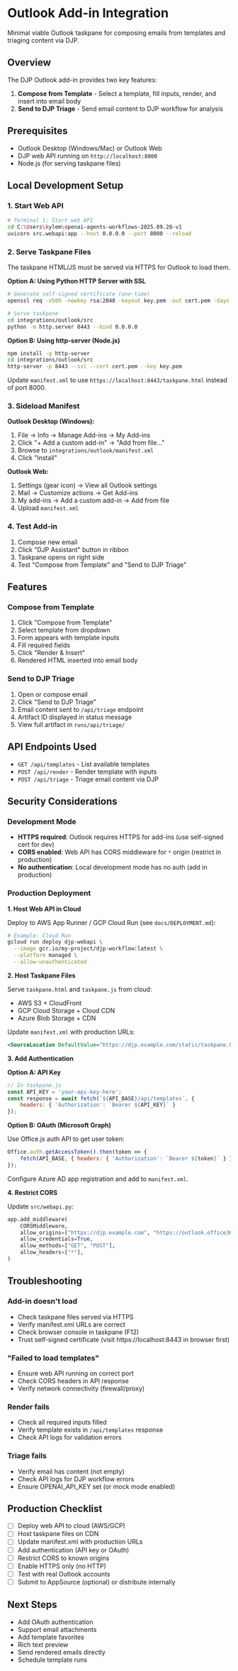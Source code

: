 # Outlook Add-in Integration

Minimal viable Outlook taskpane for composing emails from templates and triaging content via DJP.

## Overview

The DJP Outlook add-in provides two key features:

1. **Compose from Template** - Select a template, fill inputs, render, and insert into email body
2. **Send to DJP Triage** - Send email content to DJP workflow for analysis

## Prerequisites

- Outlook Desktop (Windows/Mac) or Outlook Web
- DJP web API running on `http://localhost:8000`
- Node.js (for serving taskpane files)

## Local Development Setup

### 1. Start Web API

```bash
# Terminal 1: Start web API
cd C:\Users\kylem\openai-agents-workflows-2025.09.28-v1
uvicorn src.webapi:app --host 0.0.0.0 --port 8000 --reload
```

### 2. Serve Taskpane Files

The taskpane HTML/JS must be served via HTTPS for Outlook to load them.

**Option A: Using Python HTTP Server with SSL**

```bash
# Generate self-signed certificate (one-time)
openssl req -x509 -newkey rsa:2048 -keyout key.pem -out cert.pem -days 365 -nodes

# Serve taskpane
cd integrations/outlook/src
python -m http.server 8443 --bind 0.0.0.0
```

**Option B: Using http-server (Node.js)**

```bash
npm install -g http-server
cd integrations/outlook/src
http-server -p 8443 --ssl --cert cert.pem --key key.pem
```

Update `manifest.xml` to use `https://localhost:8443/taskpane.html` instead of port 8000.

### 3. Sideload Manifest

**Outlook Desktop (Windows):**

1. File → Info → Manage Add-ins → My Add-ins
2. Click "+ Add a custom add-in" → "Add from file..."
3. Browse to `integrations/outlook/manifest.xml`
4. Click "Install"

**Outlook Web:**

1. Settings (gear icon) → View all Outlook settings
2. Mail → Customize actions → Get Add-ins
3. My add-ins → Add a custom add-in → Add from file
4. Upload `manifest.xml`

### 4. Test Add-in

1. Compose new email
2. Click "DJP Assistant" button in ribbon
3. Taskpane opens on right side
4. Test "Compose from Template" and "Send to DJP Triage"

## Features

### Compose from Template

1. Click "Compose from Template"
2. Select template from dropdown
3. Form appears with template inputs
4. Fill required fields
5. Click "Render & Insert"
6. Rendered HTML inserted into email body

### Send to DJP Triage

1. Open or compose email
2. Click "Send to DJP Triage"
3. Email content sent to `/api/triage` endpoint
4. Artifact ID displayed in status message
5. View full artifact in `runs/api/triage/`

## API Endpoints Used

- `GET /api/templates` - List available templates
- `POST /api/render` - Render template with inputs
- `POST /api/triage` - Triage email content via DJP

## Security Considerations

### Development Mode

- **HTTPS required**: Outlook requires HTTPS for add-ins (use self-signed cert for dev)
- **CORS enabled**: Web API has CORS middleware for `*` origin (restrict in production)
- **No authentication**: Local development mode has no auth (add in production)

### Production Deployment

**1. Host Web API in Cloud**

Deploy to AWS App Runner / GCP Cloud Run (see `docs/DEPLOYMENT.md`):

```bash
# Example: Cloud Run
gcloud run deploy djp-webapi \
  --image gcr.io/my-project/djp-workflow:latest \
  --platform managed \
  --allow-unauthenticated
```

**2. Host Taskpane Files**

Serve `taskpane.html` and `taskpane.js` from cloud:

- AWS S3 + CloudFront
- GCP Cloud Storage + Cloud CDN
- Azure Blob Storage + CDN

Update `manifest.xml` with production URLs:

```xml
<SourceLocation DefaultValue="https://djp.example.com/static/taskpane.html"/>
```

**3. Add Authentication**

**Option A: API Key**

```javascript
// In taskpane.js
const API_KEY = 'your-api-key-here';
const response = await fetch(`${API_BASE}/api/templates`, {
    headers: { 'Authorization': `Bearer ${API_KEY}` }
});
```

**Option B: OAuth (Microsoft Graph)**

Use Office.js auth API to get user token:

```javascript
Office.auth.getAccessToken().then(token => {
    fetch(API_BASE, { headers: { 'Authorization': `Bearer ${token}` } });
});
```

Configure Azure AD app registration and add to `manifest.xml`.

**4. Restrict CORS**

Update `src/webapi.py`:

```python
app.add_middleware(
    CORSMiddleware,
    allow_origins=["https://djp.example.com", "https://outlook.office365.com"],
    allow_credentials=True,
    allow_methods=["GET", "POST"],
    allow_headers=["*"],
)
```

## Troubleshooting

### Add-in doesn't load

- Check taskpane files served via HTTPS
- Verify manifest.xml URLs are correct
- Check browser console in taskpane (F12)
- Trust self-signed certificate (visit https://localhost:8443 in browser first)

### "Failed to load templates"

- Ensure web API running on correct port
- Check CORS headers in API response
- Verify network connectivity (firewall/proxy)

### Render fails

- Check all required inputs filled
- Verify template exists in `/api/templates` response
- Check API logs for validation errors

### Triage fails

- Verify email has content (not empty)
- Check API logs for DJP workflow errors
- Ensure OPENAI_API_KEY set (or mock mode enabled)

## Production Checklist

- [ ] Deploy web API to cloud (AWS/GCP)
- [ ] Host taskpane files on CDN
- [ ] Update manifest.xml with production URLs
- [ ] Add authentication (API key or OAuth)
- [ ] Restrict CORS to known origins
- [ ] Enable HTTPS only (no HTTP)
- [ ] Test with real Outlook accounts
- [ ] Submit to AppSource (optional) or distribute internally

## Next Steps

- Add OAuth authentication
- Support email attachments
- Add template favorites
- Rich text preview
- Send rendered emails directly
- Schedule template runs
